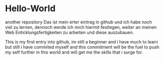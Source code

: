 # Hello-World
another repository
Das ist mein erter eintrag in github und ich habe noch viel zu lernen, dennoch werde ich mich hiermit festlegen,
weiter an meinen Web Enticklungsfertigkeiten zu arbeiten und diese auszubauen.

This is my first entry into github, im still a beginner and i have much to learn but still i have commited myself
and this commitment will be the fuel to push my self further in this world and will get me the skills that i
surge for.
